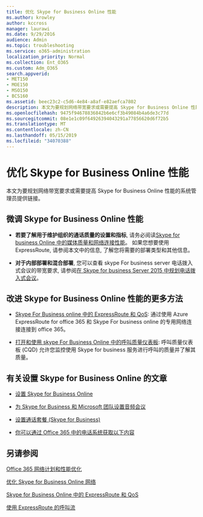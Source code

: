 ```yaml
---
title: 优化 Skype for Business Online 性能
ms.author: krowley
author: kccross
manager: laurawi
ms.date: 9/29/2016
audience: Admin
ms.topic: troubleshooting
ms.service: o365-administration
localization_priority: Normal
ms.collection: Ent_O365
ms.custom: Adm_O365
search.appverid:
- MET150
- MOE150
- MSO150
- BCS160
ms.assetid: beec23c2-c5d6-4e84-a8af-e82aefca7802
description: 本文为要规划网络带宽要求或需要提高 Skype for Business Online 性能的系统管理员提供链接。
ms.openlocfilehash: 9475f94678836842b6e6cf3b49084b4a6de3c77d
ms.sourcegitcommit: 08e1e1c09f64926394043291a77856620d6f72b5
ms.translationtype: MT
ms.contentlocale: zh-CN
ms.lasthandoff: 05/15/2019
ms.locfileid: "34070388"
---
```

# <a name="tune-skype-for-business-online-performance"></a>优化 Skype for Business Online 性能

本文为要规划网络带宽要求或需要提高 Skype for Business Online 性能的系统管理员提供链接。 
  
## <a name="fine-tuning-skype-for-business-online-performance"></a>微调 Skype for Business Online 性能

- **若要了解用于维护组织的通话质量的设置和指标**, 请务必阅读[Skype for business Online 中的媒体质量和网络连接性能](https://docs.microsoft.com/skypeforbusiness/optimizing-your-network/media-quality-and-network-connectivity-performance)。 如果您想要使用 ExpressRoute, 请参阅本文中的信息, 了解您将需要的部署类型和其他信息。
    
- **对于内部部署和混合部署**, 您可以查看 skype For business server 电话拨入式会议的带宽要求, 请参阅[在 Skype for business Server 2015 中规划电话拨入式会议](https://docs.microsoft.com/skypeforbusiness/plan-your-deployment/conferencing/dial-in-conferencing)。
    
## <a name="more-ways-to-improve-skype-for-business-online-performance"></a>改进 Skype for Business Online 性能的更多方法

- [Skype For Business online 中的 ExpressRoute 和 QoS](https://docs.microsoft.com/skypeforbusiness/optimizing-your-network/expressroute-and-qos-in-skype-for-business-online): 通过使用 Azure ExpressRoute for office 365 和 Skype For business online 的专用网络连接连接到 office 365。 
    
- [打开和使用 skype For Business Online 中的呼叫质量仪表板](https://docs.microsoft.com/SkypeForBusiness/using-call-quality-in-your-organization/turning-on-and-using-call-quality-dashboard): 呼叫质量仪表板 (CQD) 允许您监控使用 Skype for business 服务进行呼叫的质量并了解其质量。 
    
## <a name="articles-on-setting-up-skype-for-business-online"></a>有关设置 Skype for Business Online 的文章

- [设置 Skype for Business Online](https://docs.microsoft.com/skypeforbusiness/set-up-skype-for-business-online/set-up-skype-for-business-online)
    
- [为 Skype for Business 和 Microsoft 团队设置音频会议](https://docs.microsoft.com/skypeforbusiness/audio-conferencing-in-office-365/set-up-audio-conferencing)
    
- [设置通话套餐 (Skype for Business)](https://docs.microsoft.com/SkypeForBusiness/what-are-calling-plans-in-office-365/set-up-calling-plans)
    
- [你可以通过 Office 365 中的电话系统获取以下内容](https://docs.microsoft.com/skypeforbusiness/what-is-phone-system-in-office-365/here-s-what-you-get-with-phone-system)
    
## <a name="see-also"></a>另请参阅

[Office 365 网络计划和性能优化](network-planning-and-performance.md)
  
[优化 Skype for Business Online 网络](https://docs.microsoft.com/skypeforbusiness/optimizing-your-network/optimizing-your-network)
  
[Skype for Business Online 中的 ExpressRoute 和 QoS](https://docs.microsoft.com/skypeforbusiness/optimizing-your-network/expressroute-and-qos-in-skype-for-business-online)
  
[使用 ExpressRoute 的呼叫流](https://docs.microsoft.com/skypeforbusiness/optimizing-your-network/call-flow-using-expressroute)

